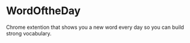 # WordOftheDay
Chrome extention that shows you a new word every day so you can build strong vocabulary.

